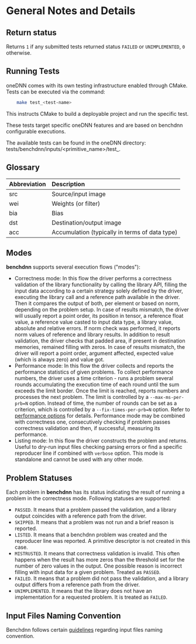 # General Notes and Details

## Return status

Returns `1` if any submitted tests returned status `FAILED` or `UNIMPLEMENTED`,
`0` otherwise.

## Running Tests

oneDNN comes with its own testing infrastructure enabled through CMake. Tests
can be executed via the command:
``` sh
    make test_<test-name>
```
This instructs CMake to build a deployable project and run the specific test.

These tests target specific oneDNN features and are based on benchdnn
configurable executions.

The available tests can be found in the oneDNN directory:
tests/benchdnn/inputs/<primitive_name>/test_<test-name>.

## Glossary

| Abbreviation | Description
| :---         | :---
| src          | Source/input image
| wei          | Weights (or filter)
| bia          | Bias
| dst          | Destination/output image
| acc          | Accumulation (typically in terms of data type)

## Modes

**benchdnn** supports several execution flows ("modes"):
* Correctness mode: In this flow the driver performs a correctness validation of
  the library functionality by calling the library API, filling the input data
  according to a certain strategy solely defined by the driver, executing the
  library call and a reference path available in the driver. Then it compares
  the output of both, per element or based on norm, depending on the problem
  setup. In case of results mismatch, the driver will usually report a point
  order, its position in tensor, a reference float value, a reference value
  casted to input data type, a library value, absolute and relative errors. If
  norm check was performed, it reports norm values of reference and library
  results. In addition to result validation, the driver checks that padded area,
  if present in destination memories, remained filling with zeros. In case of
  results mismatch, the driver will report a point order, argument affected,
  expected value (which is always zero) and value got.
* Performance mode: In this flow the driver collects and reports the performance
  statistics of given problems. To collect performance numbers, the driver uses
  a time criterion - runs a problem several rounds accumulating the execution
  time of each round until the sum exceeds the limit border. Once the limit is
  reached, reports numbers and processes the next problem. The limit is
  controlled by a `--max-ms-per-prb=N` option. Instead of time, the number of
  rounds can be set as a criterion, which is controlled by a
  `--fix-times-per-prb=N` option. Refer to
  [performance options](knobs_common.md) for details. Performance mode may be
  combined with correctness one, consecutively checking if problem passes
  correctness validation and then, if successful, measuring its performance.
* Listing mode: In this flow the driver constructs the problem and returns.
  Useful to dry-run input files checking parsing errors or find a specific
  reproducer line if combined with `verbose` option. This mode is standalone and
  cannot be used with any other mode.

## Problem Statuses

Each problem in **benchdnn** has its status indicating the result of running a
problem in the correctness mode. Following statuses are supported:
* `PASSED`. It means that a problem passed the validation, and a library output
  coincides with a reference path from the driver.
* `SKIPPED`. It means that a problem was not run and a brief reason is reported.
* `LISTED`. It means that a benchdnn problem was created and the reproducer line
  was reported. A primitive descriptor is not created in this case.
* `MISTRUSTED`. It means that correctness validation is invalid. This often
  happens when the result has more zeros than the threshold set for the number
  of zero values in the output. One possible reason is incorrect filling with
  input data for a given problem. Treated as `PASSED`.
* `FAILED`. It means that a problem did not pass the validation, and a library
  output differs from a reference path from the driver.
* `UNIMPLEMENTED`. It means that the library does not have an implementation for
  a requested problem. It is treated as `FAILED`.

## Input Files Naming Convention

Benchdnn follows certain [guidelines](benchdnn_input_files_naming_convention.md)
regarding input files naming convention.
